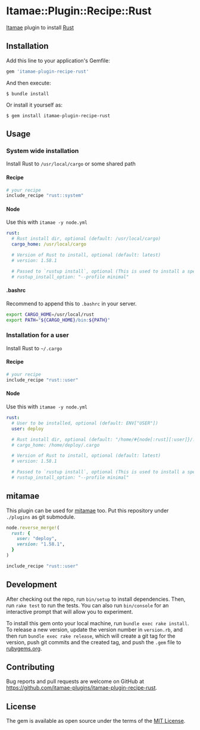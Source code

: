 # Itamae::Plugin::Recipe::Rust
[Itamae](https://github.com/itamae-kitchen/itamae) plugin to install [Rust](https://www.rust-lang.org/)

## Installation

Add this line to your application's Gemfile:

```ruby
gem 'itamae-plugin-recipe-rust'
```

And then execute:

    $ bundle install

Or install it yourself as:

    $ gem install itamae-plugin-recipe-rust

## Usage

### System wide installation
Install Rust to `/usr/local/cargo` or some shared path

#### Recipe
```ruby
# your recipe
include_recipe "rust::system"
```

#### Node
Use this with `itamae -y node.yml`

```yaml
rust:
  # Rust install dir, optional (default: /usr/local/cargo)
  cargo_home: /usr/local/cargo

  # Version of Rust to install, optional (default: latest)
  # version: 1.58.1

  # Passed to `rustup install`, optional (This is used to install a specific version of Rust)
  # rustup_install_option: "--profile minimal"
```

#### .bashrc
Recommend to append this to `.bashrc` in your server.

```bash
export CARGO_HOME=/usr/local/rust
export PATH="${CARGO_HOME}/bin:${PATH}"
```

### Installation for a user
Install Rust to `~/.cargo`

#### Recipe
```ruby
# your recipe
include_recipe "rust::user"
```

#### Node
Use this with `itamae -y node.yml`

```yaml
rust:
  # User to be installed, optional (default: ENV["USER"])
  user: deploy

  # Rust install dir, optional (default: "/home/#{node[:rust][:user]}/.cargo" or "/Users/#{node[:rust][:user]}/.cargo" (MacOS))
  # cargo_home: /home/deploy/.cargo

  # Version of Rust to install, optional (default: latest)
  # version: 1.58.1

  # Passed to `rustup install`, optional (This is used to install a specific version of Rust)
  # rustup_install_option: "--profile minimal"
```

## mitamae
This plugin can be used for [mitamae](https://github.com/itamae-kitchen/mitamae) too. Put this repository under `./plugins` as git submodule.

```ruby
node.reverse_merge!(
  rust: {
    user: "deploy",
    version: "1.58.1",
  }
)

include_recipe "rust::user"
```

## Development

After checking out the repo, run `bin/setup` to install dependencies. Then, run `rake test` to run the tests. You can also run `bin/console` for an interactive prompt that will allow you to experiment.

To install this gem onto your local machine, run `bundle exec rake install`. To release a new version, update the version number in `version.rb`, and then run `bundle exec rake release`, which will create a git tag for the version, push git commits and the created tag, and push the `.gem` file to [rubygems.org](https://rubygems.org).

## Contributing

Bug reports and pull requests are welcome on GitHub at https://github.com/itamae-plugins/itamae-plugin-recipe-rust.

## License

The gem is available as open source under the terms of the [MIT License](https://opensource.org/licenses/MIT).
